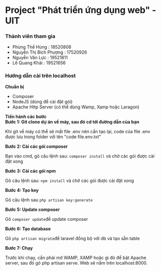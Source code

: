 <h1>Project "Phát triển ứng dụng web" - UIT</h1>
<h3>Thành viên tham gia</h3>
<ul>
    <li>Phùng Thế Hùng : 18520808</li>
    <li>  Nguyễn Thị Bích Phượng : 17520926</li>
    <li>Nguyễn Văn Lực : 19521811</li>
    <li>Lê Quang Khải : 19521656</li>
</ul>
<h3>Hướng dẫn cài trên localhost</h3>
<b>Chuẩn bị</b>
<ul>
    <li>Composer</li>
    <li>NodeJS (dùng để cài đặt gói)</li>
    <li>Apache Http Server (có thể dùng Wamp, Xamp hoặc Laragon)</li>
</ul>
<b>Tiến hành các bước</b><br>
<b>Bước 1: Git clone dự án về máy, sau đó cd tới đường dẫn của bạn</b><br>
<p>Khi git về máy có thể sẽ mất file .env nên cần tạo lại, code của file .env được lưu trong folder với tên "code file.env.txt"</p>
<b>Bước 2: Cài các gói composer</b><br>
<p>Bạn vào cmd, gõ câu lệnh sau: <code>composer install</code> và chờ các gói được cài đặt xong</p>
<b>Bước 3: Cài các gói npm</b>
<p>Gõ câu lệnh sau: <code>npm install</code> và chờ các gói được cài đặt xong</p>
<b>Bước 4: Tạo key</b>
<p>Gõ câu lệnh sau <code>php artisan key:generate</code></p>
<b>Bước 5: Update composer</b>
<p>Gõ <code>composer update</code>để update composer</p>
<b>Bước 6: Tạo database</b>
<p>Gõ <code>php artisan migrate</code>để laravel đồng bộ với db và tạo sẵn table</p>
<b>Bước 7: Chạy</b>
<p>Trước khi chạy, cần phải mở WAMP, XAMP hoặc gì đó để bật Apache server, sau đó gõ php artisan serve. Web sẽ nằm trên localhost:8000.</p>
